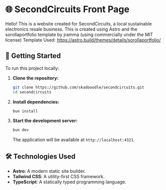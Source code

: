 # 🌐 SecondCircuits Front Page

Hello! This is a website created for SecondCircuits, a local sustainable electronics resale business. This is created using Astro and the sorollaportfolio template by jramma (using commercially under the MIT license)
Template Used: https://astro.build/themes/details/sorollaportfolio/

## 🚀 Getting Started

To run this project locally:

1. **Clone the repository:**

   ```bash
   git clone https://github.com/skadooodle/secondcircuits.git
   cd secondcircuits
   ```

2. **Install dependencies:**

   ```bash
   bun install
   ```

3. **Start the development server:**

   ```bash
   bun dev
   ```

   The application will be available at `http://localhost:4321`.

## 🛠️ Technologies Used

- **Astro**: A modern static site builder.
- **Tailwind CSS**: A utility-first CSS framework.
- **TypeScript**: A statically typed programming language.